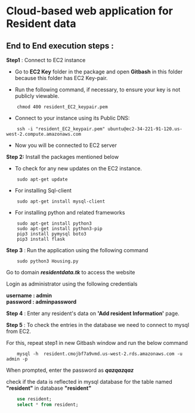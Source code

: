# Cloud-based web application for Resident data

## End to End execution steps :

**Step1** : Connect to EC2 instance 

* Go to **EC2 Key** folder in the package and open **Gitbash** in this folder because this folder has EC2 Key-pair.

* Run the following command, if necessary, to ensure your key is not publicly viewable.

```
    chmod 400 resident_EC2_keypair.pem
```
* Connect to your instance using its Public DNS:
```
    ssh -i "resident_EC2_keypair.pem" ubuntu@ec2-34-221-91-120.us-west-2.compute.amazonaws.com
```
* Now you will be connected to EC2 server

**Step 2:** Install the packages mentioned below

* To check for any new updates on the EC2 instance. 
```
    sudo apt-get update
```

* For installing Sql-client
```
    sudo apt-get install mysql-client
```

* For installing python and related frameworks

```
    sudo apt-get install python3
    sudo apt-get install python3-pip
    pip3 install pymysql boto3
    pip3 install flask
```


**Step 3** : 
Run the application using the following command
```
    sudo python3 Housing.py
```
Go to domain ***residentdata.tk*** to access the website

Login as administrator using the following credentials

**username : admin**  
**password : adminpassword**

**Step 4** : Enter any resident's data on **'Add resident Information'** page.


**Step 5** : To check the entries in the database we need to connect to mysql from EC2.

For this, repeat step1 in new Gitbash window and run the below command

```
    mysql -h  resident.cmojbf7a9vmd.us-west-2.rds.amazonaws.com -u admin -p
```

When prompted, enter the password as ***qazqazqaz***

check if the data is reflected in mysql database for the table named **"resident"** in database **"resident"**

```sql
    use resident;
    select * from resident;
```



